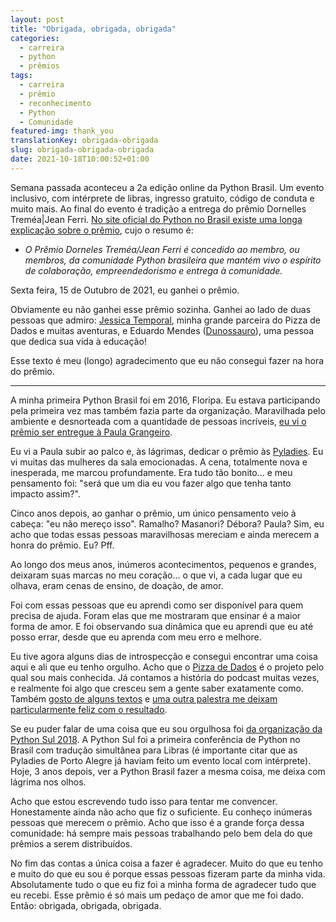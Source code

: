 ```yaml
---
layout: post
title: "Obrigada, obrigada, obrigada"
categories:
  - carreira
  - python
  - prêmios
tags:
  - carreira
  - prêmio
  - reconhecimento
  - Python
  - Comunidade
featured-img: thank_you
translationKey: obrigada-obrigada
slug: obrigada-obrigada-obrigada
date: 2021-10-18T10:00:52+01:00
---
```


Semana passada aconteceu a 2a edição online da Python Brasil. Um evento inclusivo, com intérprete de libras, ingresso gratuito, código de conduta e muito mais. Ao final do evento é tradição a entrega do prêmio Dornelles Treméa|Jean Ferri. [No site oficial do Python no Brasil existe uma longa explicação sobre o prêmio](https://python.org.br/premio-dorneles-tremea-jean-ferri/), cujo o resumo é:

- *O Prêmio Dorneles Treméa/Jean Ferri é concedido ao membro, ou membros, da comunidade Python brasileira que mantém vivo o espírito de colaboração, empreendedorismo e entrega à comunidade.*

Sexta feira, 15 de Outubro de 2021, eu ganhei o prêmio.

Obviamente eu não ganhei esse prêmio sozinha. Ganhei ao lado de duas pessoas que admiro: [Jessica Temporal](https://twitter.com/jesstemporal), minha grande parceira do Pizza de Dados e muitas aventuras, e Eduardo Mendes ([Dunossauro](https://twitter.com/dunossauro)), uma pessoa que dedica sua vida à educação!

Esse texto é meu (longo) agradecimento que eu não consegui fazer na hora do prêmio.

---

A minha primeira Python Brasil foi em 2016, Floripa. Eu estava participando pela primeira vez mas também fazia parte da organização. Maravilhada pelo ambiente e desnorteada com a quantidade de pessoas incríveis, [eu vi o prêmio ser entregue à Paula Grangeiro](https://www.youtube.com/watch?v=LToaF3_cgtk).

Eu vi a Paula subir ao palco e, às lágrimas, dedicar o prêmio às [Pyladies](https://brasil.pyladies.com/). Eu vi muitas das mulheres da sala emocionadas. A cena, totalmente nova e inesperada, me marcou profundamente. Era tudo tão bonito... e meu pensamento foi: "será que um dia eu vou fazer algo que tenha tanto impacto assim?".

Cinco anos depois, ao ganhar o prêmio, um único pensamento veio à cabeça: "eu não mereço isso". Ramalho? Masanori? Débora? Paula? Sim, eu acho que todas essas pessoas maravilhosas mereciam e ainda merecem a honra do prêmio. Eu? Pff.

Ao longo dos meus anos, inúmeros acontecimentos, pequenos e grandes, deixaram suas marcas no meu coração... o que vi, a cada lugar que eu olhava, eram cenas de ensino, de doação, de amor.

Foi com essas pessoas que eu aprendi como ser disponível para quem precisa de ajuda. Foram elas que me mostraram que ensinar é a maior forma de amor. E foi observando sua dinâmica que eu aprendi que eu até posso errar, desde que eu aprenda com meu erro e melhore.

Eu tive agora alguns dias de introspecção e consegui encontrar uma coisa aqui e ali que eu tenho orgulho. Acho que o [Pizza de Dados](https://pizzadedados.com/) é o projeto pelo qual sou mais conhecida. Já contamos a história do podcast muitas vezes, e realmente foi algo que cresceu sem a gente saber exatamente como. Também [gosto de alguns textos](https://leportella.com/pt-br/porque-ter-um-blog/) e [uma outra palestra me deixam particularmente feliz com o resultado](https://leportella.com/pt-br/pybr2020/).

Se eu puder falar de uma coisa que eu sou orgulhosa foi [da organização da Python Sul 2018](https://leportella.com/pt-br/experiencia-pysul2018/). A Python Sul foi a primeira conferência de Python no Brasil com tradução simultânea para Libras (é importante citar que as Pyladies de Porto Alegre já haviam feito um evento local com intérprete). Hoje, 3 anos depois, ver a Python Brasil fazer a mesma coisa, me deixa com lágrima nos olhos.

Acho que estou escrevendo tudo isso para tentar me convencer. Honestamente ainda não acho que fiz o suficiente. Eu conheço inúmeras pessoas que merecem o prêmio. Acho que isso é a grande força dessa comunidade: há sempre mais pessoas trabalhando pelo bem dela do que prêmios a serem distribuídos.

No fim das contas a única coisa a fazer é agradecer. Muito do que eu tenho e muito do que eu sou é porque essas pessoas fizeram parte da minha vida. Absolutamente tudo o que eu fiz foi a minha forma de agradecer tudo que eu recebi. Esse prêmio é só mais um pedaço de amor que me foi dado. Então: obrigada, obrigada, obrigada.
